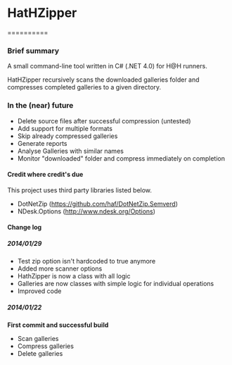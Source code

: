 # HatHZipper
==========

### Brief summary
A small command-line tool written in C# (.NET 4.0) for H@H runners.

HatHZipper recursively scans the downloaded galleries folder and compresses completed galleries to a given directory.

### In the (near) future
* Delete source files after successful compression (untested)
* Add support for multiple formats
* Skip already compressed galleries
* Generate reports
* Analyse Galleries with similar names
* Monitor "downloaded" folder and compress immediately on completion

#### Credit where credit's due
This project uses third party libraries listed below.
* DotNetZip (https://github.com/haf/DotNetZip.Semverd)
* NDesk.Options (http://www.ndesk.org/Options)

#### Change log
##### 2014/01/29
+ Test zip option isn't hardcoded to true anymore
+ Added more scanner options
+ HathZipper is now a class with all logic
+ Galleries are now classes with simple logic for individual operations
+ Improved code
##### 2014/01/22
**First commit and successful build**
+ Scan galleries
+ Compress galleries
+ Delete galleries
